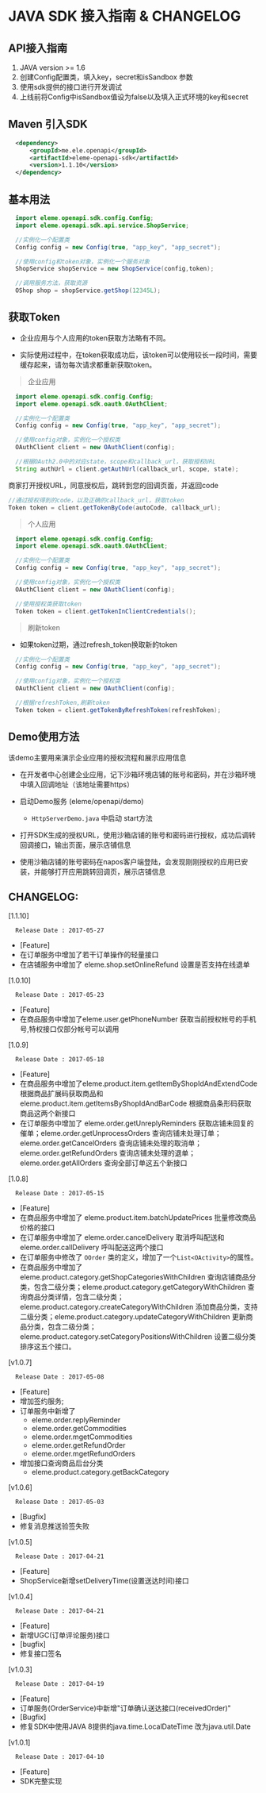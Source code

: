 # JAVA SDK 接入指南 & CHANGELOG

## API接入指南
  1. JAVA version >= 1.6
  2. 创建Config配置类，填入key，secret和isSandbox 参数
  3. 使用sdk提供的接口进行开发调试
  4. 上线前将Config中isSandbox值设为false以及填入正式环境的key和secret

## Maven 引入SDK
```xml
  <dependency>
      <groupId>me.ele.openapi</groupId>
      <artifactId>eleme-openapi-sdk</artifactId>
      <version>1.1.10</version>
  </dependency>
```
## 基本用法
```java
  import eleme.openapi.sdk.config.Config;
  import eleme.openapi.sdk.api.service.ShopService;

  //实例化一个配置类
  Config config = new Config(true, "app_key", "app_secret");

  //使用config和token对象，实例化一个服务对象
  ShopService shopService = new ShopService(config,token);

  //调用服务方法，获取资源
  OShop shop = shopService.getShop(12345L);

```

## 获取Token
- 企业应用与个人应用的token获取方法略有不同。

- 实际使用过程中，在token获取成功后，该token可以使用较长一段时间，需要缓存起来，请勿每次请求都重新获取token。

> 企业应用

```java
  import eleme.openapi.sdk.config.Config;
  import eleme.openapi.sdk.oauth.OAuthClient;

  //实例化一个配置类
  Config config = new Config(true, "app_key", "app_secret");

  //使用config对象，实例化一个授权类
  OAuthClient client = new OAuthClient(config);

  //根据OAuth2.0中的对应state，scope和callback_url，获取授权URL
  String authUrl = client.getAuthUrl(callback_url, scope, state);

  ```
  商家打开授权URL，同意授权后，跳转到您的回调页面，并返回code

  ```java
  //通过授权得到的code，以及正确的callback_url，获取token
  Token token = client.getTokenByCode(autoCode, callback_url);
```
> 个人应用

```java
  import eleme.openapi.sdk.config.Config;
  import eleme.openapi.sdk.oauth.OAuthClient;

  //实例化一个配置类
  Config config = new Config(true, "app_key", "app_secret");

  //使用config对象，实例化一个授权类
  OAuthClient client = new OAuthClient(config);

  //使用授权类获取token
  Token token = client.getTokenInClientCredentials();

```

> 刷新token

- 如果token过期，通过refresh_token换取新的token

```java
  //实例化一个配置类
  Config config = new Config(true, "app_key", "app_secret");

  //使用config对象，实例化一个授权类
  OAuthClient client = new OAuthClient(config);

  //根据refreshToken,刷新token
  Token token = client.getTokenByRefreshToken(refreshToken);

```

## Demo使用方法

该demo主要用来演示企业应用的授权流程和展示应用信息
- 在开发者中心创建企业应用，记下沙箱环境店铺的账号和密码，并在沙箱环境中填入回调地址（该地址需要https）

- 启动Demo服务 (eleme/openapi/demo)
  - `HttpServerDemo.java` 中启动 start方法

- 打开SDK生成的授权URL，使用沙箱店铺的账号和密码进行授权，成功后调转回调接口，输出页面，展示店铺信息

- 使用沙箱店铺的账号密码在napos客户端登陆，会发现刚刚授权的应用已安装，并能够打开应用跳转回调页，展示店铺信息

## CHANGELOG:

[1.1.10]
```
  Release Date : 2017-05-27
```
- [Feature] 
- 在订单服务中增加了若干订单操作的轻量接口 
- 在店铺服务中增加了 eleme.shop.setOnlineRefund 设置是否支持在线退单


[1.0.10]
```
  Release Date : 2017-05-23
```
- [Feature]
- 在商品服务中增加了eleme.user.getPhoneNumber 获取当前授权帐号的手机号,特权接口仅部分帐号可以调用


[1.0.9]
```
  Release Date : 2017-05-18
```
- [Feature]
- 在商品服务中增加了eleme.product.item.getItemByShopIdAndExtendCode 根据商品扩展码获取商品和eleme.product.item.getItemsByShopIdAndBarCode 根据商品条形码获取商品这两个新接口
- 在订单服务中增加了 eleme.order.getUnreplyReminders 获取店铺未回复的催单；eleme.order.getUnprocessOrders 查询店铺未处理订单；eleme.order.getCancelOrders 查询店铺未处理的取消单；eleme.order.getRefundOrders 查询店铺未处理的退单；eleme.order.getAllOrders 查询全部订单这五个新接口


[1.0.8]
```
  Release Date : 2017-05-15
```
- [Feature] 
- 在商品服务中增加了 eleme.product.item.batchUpdatePrices 批量修改商品价格的接口
- 在订单服务中增加了 eleme.order.cancelDelivery 取消呼叫配送和 eleme.order.callDelivery 呼叫配送这两个接口
- 在订单服务中修改了 `OOrder` 类的定义，增加了一个`List<OActivity>`的属性。
- 在商品服务中增加了 eleme.product.category.getShopCategoriesWithChildren 查询店铺商品分类，包含二级分类；eleme.product.category.getCategoryWithChildren 查询商品分类详情，包含二级分类；eleme.product.category.createCategoryWithChildren 添加商品分类，支持二级分类；eleme.product.category.updateCategoryWithChildren 更新商品分类，包含二级分类；eleme.product.category.setCategoryPositionsWithChildren 设置二级分类排序这五个接口。


[v1.0.7]
```
  Release Date : 2017-05-08
```
- [Feature] 
- 增加签约服务; 
- 订单服务中新增了 
   - eleme.order.replyReminder 
   - eleme.order.getCommodities 
   - eleme.order.mgetCommodities 
   - eleme.order.getRefundOrder 
   - eleme.order.mgetRefundOrders 
- 增加接口查询商品后台分类 
   - eleme.product.category.getBackCategory

[v1.0.6]
```
  Release Date : 2017-05-03
```
- [Bugfix] 
- 修复消息推送验签失败


[v1.0.5]
```
  Release Date : 2017-04-21
```
- [Feature] 
- ShopService新增setDeliveryTime(设置送达时间)接口

[v1.0.4]
```
  Release Date : 2017-04-21
```
- [Feature] 
- 新增UGC(订单评论服务)接口
- [bugfix] 
- 修复接口签名


[v1.0.3]
```
  Release Date : 2017-04-19
```
- [Feature] 
- 订单服务(OrderService)中新增"订单确认送达接口(receivedOrder)"
- [Bugfix] 
- 修复SDK中使用JAVA 8提供的java.time.LocalDateTime 改为java.util.Date


[v1.0.1]
```
  Release Date : 2017-04-10
```
- [Feature] 
- SDK完整实现
